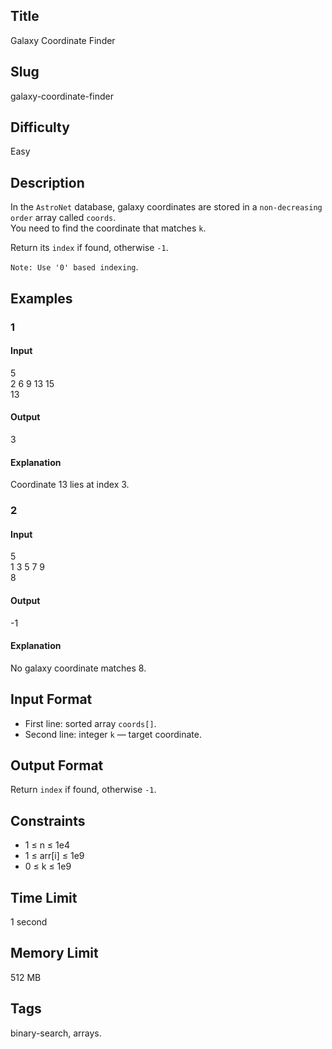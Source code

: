 ## Title

Galaxy Coordinate Finder

## Slug

galaxy-coordinate-finder

## Difficulty

Easy

## Description

In the `AstroNet` database, galaxy coordinates are stored in a `non-decreasing order` array called `coords`.  
You need to find the coordinate that matches `k`.  

Return its `index` if found, otherwise `-1`.  

`Note: Use '0' based indexing`.

## Examples

### 1

#### Input

5  
2 6 9 13 15  
13

#### Output

3

#### Explanation

Coordinate 13 lies at index 3.

### 2

#### Input

5  
1 3 5 7 9  
8

#### Output

-1

#### Explanation

No galaxy coordinate matches 8.

## Input Format  

- First line: sorted array `coords[]`.  
- Second line: integer `k` — target coordinate.

## Output Format  

Return `index` if found, otherwise `-1`.

## Constraints  

- 1 ≤ n ≤ 1e4  
- 1 ≤ arr[i] ≤ 1e9  
- 0 ≤ k ≤ 1e9  

## Time Limit

1 second

## Memory Limit

512 MB

## Tags

binary-search, arrays.
